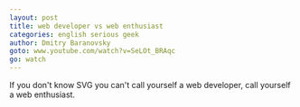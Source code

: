 ```yaml
---
layout: post
title: web developer vs web enthusiast
categories: english serious geek
author: Dmitry Baranovsky
goto: www.youtube.com/watch?v=SeLOt_BRAqc
go: watch
---
```


If you don't know SVG you can't call yourself a web developer, call yourself a web enthusiast.
